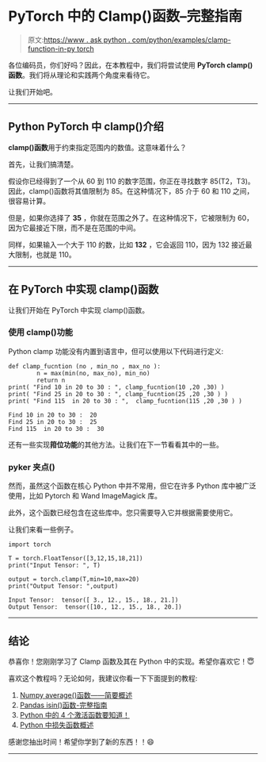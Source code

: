 # PyTorch 中的 Clamp()函数–完整指南

> 原文:[https://www . ask python . com/python/examples/clamp-function-in-py torch](https://www.askpython.com/python/examples/clamp-function-in-pytorch)

各位编码员，你们好吗？因此，在本教程中，我们将尝试使用 **PyTorch clamp()函数**。我们将从理论和实践两个角度来看待它。

让我们开始吧。

* * *

## Python PyTorch 中 clamp()介绍

**clamp()函数**用于约束指定范围内的数值。这意味着什么？

首先，让我们搞清楚。

假设你已经得到了一个从 60 到 110 的数字范围，你正在寻找数字 85(T2，T3)。因此，clamp()函数将其值限制为 85。在这种情况下，85 介于 60 和 110 之间，很容易计算。

但是，如果你选择了 **35** ，你就在范围之外了。在这种情况下，它被限制为 60，因为它最接近下限，而不是在范围的中间。

同样，如果输入一个大于 110 的数，比如 **132** ，它会返回 110，因为 132 接近最大限制，也就是 110。

* * *

## 在 PyTorch 中实现 clamp()函数

让我们开始在 PyTorch 中实现 clamp()函数。

### 使用 clamp()功能

Python clamp 功能没有内置到语言中，但可以使用以下代码进行定义:

```
def clamp_fucntion (no , min_no , max_no ):
        n = max(min(no, max_no), min_no)
        return n
print( "Find 10 in 20 to 30 : ", clamp_fucntion(10 ,20 ,30) )
print( "Find 25 in 20 to 30 : ", clamp_fucntion(25 ,20 ,30 ) )
print( "Find 115  in 20 to 30 : ",  clamp_fucntion(115 ,20 ,30 ) )

```

```
Find 10 in 20 to 30 :  20
Find 25 in 20 to 30 :  25
Find 115  in 20 to 30 :  30

```

还有一些实现**箝位功能**的其他方法。让我们在下一节看看其中的一些。

### pyker 夹点()

然而，虽然这个函数在核心 Python 中并不常用，但它在许多 Python 库中被广泛使用，比如 Pytorch 和 Wand ImageMagick 库。

此外，这个函数已经包含在这些库中。您只需要导入它并根据需要使用它。

让我们来看一些例子。

```
import torch

T = torch.FloatTensor([3,12,15,18,21])
print("Input Tensor: ", T)

output = torch.clamp(T,min=10,max=20)
print("Output Tensor: ",output)

```

```
Input Tensor:  tensor([ 3., 12., 15., 18., 21.])
Output Tensor:  tensor([10., 12., 15., 18., 20.])

```

* * *

## **结论**

恭喜你！您刚刚学习了 Clamp 函数及其在 Python 中的实现。希望你喜欢它！😇

喜欢这个教程吗？无论如何，我建议你看一下下面提到的教程:

1.  [Numpy average()函数——简要概述](https://www.askpython.com/python-modules/numpy/numpy-average-function)
2.  [Pandas isin()函数-完整指南](https://www.askpython.com/python-modules/pandas/pandas-isin)
3.  [Python 中的 4 个激活函数要知道！](https://www.askpython.com/python/examples/activation-functions-python)
4.  [Python 中损失函数概述](https://www.askpython.com/python/examples/loss-functions)

感谢您抽出时间！希望你学到了新的东西！！😄

* * *